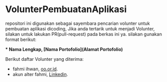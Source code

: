 # VolunterPembuatanAplikasi
repositori ini digunakan sebagai sayembara pencarian volunter untuk pembuatan aplikasi dicoding, Jika anda tertarik untuk menjadi Volunter, silakan untuk lakukan PR(pull-request) pada berkas ini ya. silakan gunakan format berikut:

**\* Nama Lengkap, [Nama Portofolio](Alamat Portofolio)**

Berikut daftar Volunter yang diterima:

* fahmi ihwan, [oo.or.id](https://oo.or.id).
* akun alter fahmi, [Linkedin](https://www.linkedin.com/in/gilang-adhan/).
